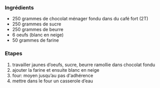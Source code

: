 ### Ingrédients
* 250 grammes de chocolat ménager fondu dans du café fort (2T)
* 250 grammes de sucre
* 250 grammes de beurre
* 6 oeufs (blanc en neige)
* 50 grammes de farine

### Etapes
1. travailler jaunes d’oeufs, sucre, beurre ramollie dans chocolat fondu
1. ajouter la farine et ensuite blanc en neige
1. four: moyen jusqu’au pas d'adhérence
1. mettre dans le four un casserole d’eau 